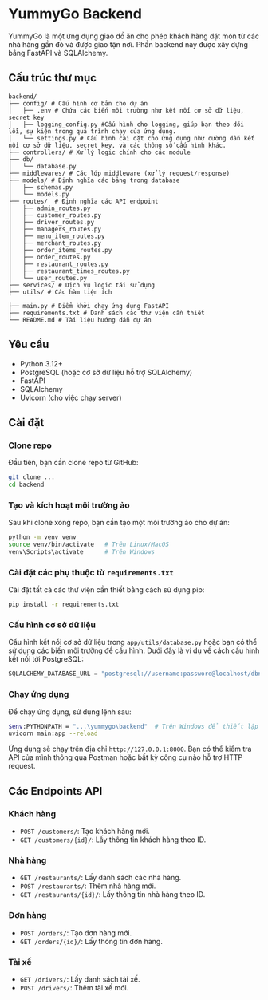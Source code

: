 # YummyGo Backend

YummyGo là một ứng dụng giao đồ ăn cho phép khách hàng đặt món từ các nhà hàng gần đó và được giao tận nơi. Phần backend này được xây dựng bằng FastAPI và SQLAlchemy.

## Cấu trúc thư mục

```
backend/
├── config/ # Cấu hình cơ bản cho dự án
│   ├── .env # Chứa các biến môi trường như kết nối cơ sở dữ liệu, secret key
│   ├── logging_config.py #Cấu hình cho logging, giúp bạn theo dõi lỗi, sự kiện trong quá trình chạy của ứng dụng.
│   └── settings.py # Cấu hình cài đặt cho ứng dụng như đường dẫn kết nối cơ sở dữ liệu, secret key, và các thông số cấu hình khác.
├── controllers/ # Xử lý logic chính cho các module
├── db/
│   └── database.py
├── middlewares/ # Các lớp middleware (xử lý request/response)
├── models/ # Định nghĩa các bảng trong database
│   ├── schemas.py
│   └── models.py
├── routes/  # Định nghĩa các API endpoint
│   ├── admin_routes.py
│   ├── customer_routes.py
│   ├── driver_routes.py
│   ├── managers_routes.py
│   ├── menu_item_routes.py
│   ├── merchant_routes.py
│   ├── order_items_routes.py
│   ├── order_routes.py
│   ├── restaurant_routes.py
│   ├── restaurant_times_routes.py
│   └── user_routes.py
├── services/ # Dịch vụ logic tái sử dụng
├── utils/ # Các hàm tiện ích

├── main.py # Điểm khởi chạy ứng dụng FastAPI
├── requirements.txt # Danh sách các thư viện cần thiết
└── README.md # Tài liệu hướng dẫn dự án
```

## Yêu cầu

- Python 3.12+
- PostgreSQL (hoặc cơ sở dữ liệu hỗ trợ SQLAlchemy)
- FastAPI
- SQLAlchemy
- Uvicorn (cho việc chạy server)

## Cài đặt

### Clone repo

Đầu tiên, bạn cần clone repo từ GitHub:

```bash
git clone ...
cd backend
```

### Tạo và kích hoạt môi trường ảo

Sau khi clone xong repo, bạn cần tạo một môi trường ảo cho dự án:

```bash
python -m venv venv
source venv/bin/activate   # Trên Linux/MacOS
venv\Scripts\activate      # Trên Windows
```

### Cài đặt các phụ thuộc từ `requirements.txt`

Cài đặt tất cả các thư viện cần thiết bằng cách sử dụng pip:

```bash
pip install -r requirements.txt
```

### Cấu hình cơ sở dữ liệu

Cấu hình kết nối cơ sở dữ liệu trong `app/utils/database.py` hoặc bạn có thể sử dụng các biến môi trường để cấu hình. Dưới đây là ví dụ về cách cấu hình kết nối tới PostgreSQL:

```python
SQLALCHEMY_DATABASE_URL = "postgresql://username:password@localhost/dbname"
```

### Chạy ứng dụng

Để chạy ứng dụng, sử dụng lệnh sau:

```bash
$env:PYTHONPATH = "...\yummygo\backend"  # Trên Windows để thiết lập PYTHONPATH
uvicorn main:app --reload
```

Ứng dụng sẽ chạy trên địa chỉ `http://127.0.0.1:8000`. Bạn có thể kiểm tra API của mình thông qua Postman hoặc bất kỳ công cụ nào hỗ trợ HTTP request.

## Các Endpoints API

### Khách hàng
- `POST /customers/`: Tạo khách hàng mới.
- `GET /customers/{id}/`: Lấy thông tin khách hàng theo ID.
  
### Nhà hàng
- `GET /restaurants/`: Lấy danh sách các nhà hàng.
- `POST /restaurants/`: Thêm nhà hàng mới.
- `GET /restaurants/{id}/`: Lấy thông tin nhà hàng theo ID.

### Đơn hàng
- `POST /orders/`: Tạo đơn hàng mới.
- `GET /orders/{id}/`: Lấy thông tin đơn hàng.

### Tài xế
- `GET /drivers/`: Lấy danh sách tài xế.
- `POST /drivers/`: Thêm tài xế mới.


